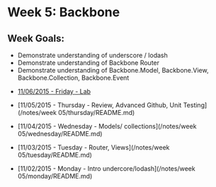 # Week 5: Backbone

## Week Goals:
- Demonstrate understanding of underscore / lodash
- Demonstrate understanding of Backbone Router
- Demonstrate understanding of Backbone.Model, Backbone.View, Backbone.Collection, Backbone.Event



* [11/06/2015 - Friday - Lab](/ABOUT.md#Schedule)
* [11/05/2015 - Thursday - Review, Advanced Github, Unit Testing](/notes/week 05/thursday/README.md)
* [11/04/2015 - Wednesday - Models/ collections](/notes/week 05/wednesday/README.md)
* [11/03/2015 - Tuesday - Router, Views](/notes/week 05/tuesday/README.md)
* [11/02/2015 - Monday - Intro undercore/lodash](/notes/week 05/monday/README.md)


  <!-- 
  ## Homework ##
  -->
